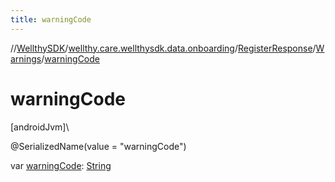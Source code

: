 ```yaml
---
title: warningCode
---
```

//[WellthySDK](../../../../index.html)/[wellthy.care.wellthysdk.data.onboarding](../../index.html)/[RegisterResponse](../index.html)/[Warnings](index.html)/[warningCode](warning-code.html)



# warningCode



[androidJvm]\




@SerializedName(value = "warningCode")



var [warningCode](warning-code.html): [String](https://kotlinlang.org/api/latest/jvm/stdlib/kotlin/-string/index.html)




